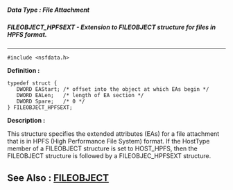 ##### Data Type : File Attachment
##### FILEOBJECT_HPFSEXT - Extension to FILEOBJECT structure for files in HPFS format.
---
```
#include <nsfdata.h>
```

**Definition :**
```
typedef struct {
   DWORD EAStart; /* offset into the object at which EAs begin */
   DWORD EALen;   /* length of EA section */
   DWORD Spare;   /* 0 */
} FILEOBJECT_HPFSEXT;
```

**Description :**

This structure specifies the extended attributes (EAs) for a file attachment that is in HPFS (High Performance File System) format.  If the HostType member of a FILEOBJECT structure is set to HOST_HPFS, then the FILEOBJECT structure is followed by a FILEOBJEC_HPFSEXT structure.


**See Also :**
[FILEOBJECT](/domino-c-api-docs/reference/Data/FILEOBJECT)
---
